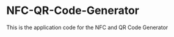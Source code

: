 NFC-QR-Code-Generator
=====================

This is the application code for the NFC and QR Code Generator
